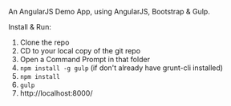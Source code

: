 An AngularJS Demo App, using AngularJS, Bootstrap & Gulp.

Install & Run:

1. Clone the repo
2. CD to your local copy of the git repo
3. Open a Command Prompt in that folder 
4. ```npm install -g gulp``` (if don't already have grunt-cli installed)
5. ```npm install```
6. ```gulp```
7. http://localhost:8000/
